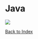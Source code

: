 # Java

<img src="https://upload.wikimedia.org/wikipedia/en/thumb/3/30/Java_programming_language_logo.svg/131px-Java_programming_language_logo.svg.png">

[Back to Index](index.md)
